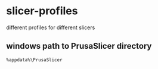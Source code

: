 # slicer-profiles
different profiles for different slicers

## windows path to PrusaSlicer directory
```
%appdata%\PrusaSlicer
```
